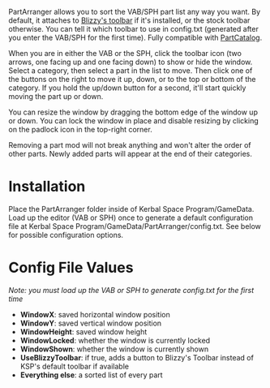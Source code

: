 PartArranger allows you to sort the VAB/SPH part list any way you want. By default, it attaches to [Blizzy's toolbar](http://forum.kerbalspaceprogram.com/threads/60863) if it's installed, or the stock toolbar otherwise. You can tell it which toolbar to use in config.txt (generated after you enter the VAB/SPH for the first time). Fully compatible with [PartCatalog](http://forum.kerbalspaceprogram.com/threads/35018).

When you are in either the VAB or the SPH, click the toolbar icon (two arrows, one facing up and one facing down) to show or hide the window. Select a category, then select a part in the list to move. Then click one of the buttons on the right to move it up, down, or to the top or bottom of the category. If you hold the up/down button for a second, it'll start quickly moving the part up or down.

You can resize the window by dragging the bottom edge of the window up or down. You can lock the window in place and disable resizing by clicking on the padlock icon in the top-right corner.

Removing a part mod will not break anything and won't alter the order of other parts. Newly added parts will appear at the end of their categories.

Installation
============
Place the PartArranger folder inside of Kerbal Space Program/GameData. Load up the editor (VAB or SPH) once to generate a default configuration file at Kerbal Space Program/GameData/PartArranger/config.txt. See below for possible configuration options.

Config File Values
==================

*Note: you must load up the VAB or SPH to generate config.txt for the first time*

* **WindowX**: saved horizontal window position
* **WindowY**: saved vertical window position
* **WindowHeight**: saved window height
* **WindowLocked**: whether the window is currently locked
* **WindowShown**: whether the window is currently shown
* **UseBlizzyToolbar**: if true, adds a button to Blizzy's Toolbar instead of KSP's default toolbar if available
* **Everything else**: a sorted list of every part

